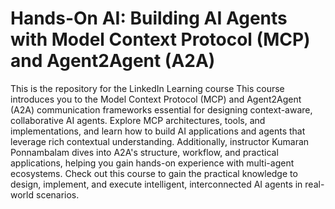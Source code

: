 # Hands-On AI: Building AI Agents with Model Context Protocol (MCP) and Agent2Agent (A2A)
This is the repository for the LinkedIn Learning course 
This course introduces you to the Model Context Protocol (MCP) and Agent2Agent (A2A) communication frameworks essential for designing context-aware, collaborative AI agents. Explore MCP architectures, tools, and implementations, and learn how to build AI applications and agents that leverage rich contextual understanding. Additionally, instructor Kumaran Ponnambalam dives into A2A's structure, workflow, and practical applications, helping you gain hands-on experience with multi-agent ecosystems. Check out this course to gain the practical knowledge to design, implement, and execute intelligent, interconnected AI agents in real-world scenarios.
